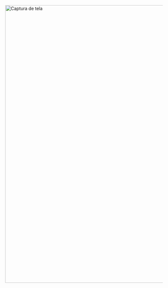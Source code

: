 <img width="1900" height="887" alt="Captura de tela" src="https://github.com/user-attachments/assets/35ebcc0c-53cd-478d-a9eb-83bceffebc3a" />
